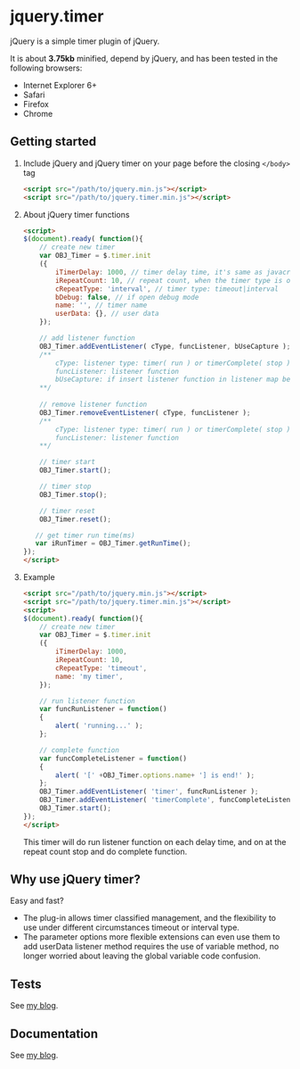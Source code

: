 
# jquery.timer

jQuery is a simple timer plugin of jQuery.

It is about **3.75kb** minified, depend by jQuery, and has been tested in the following browsers:

- Internet Explorer 6+
- Safari
- Firefox
- Chrome


## Getting started

1.  Include jQuery and jQuery timer on your page before the closing ``</body>`` tag

    ```html
    <script src="/path/to/jquery.min.js"></script>
    <script src="/path/to/jquery.timer.min.js"></script>
    ```

2.  About jQuery timer functions

    ```html
    <script>
    $(document).ready( function(){
        // create new timer
        var OBJ_Timer = $.timer.init
	    ({
	        iTimerDelay: 1000, // timer delay time, it's same as javacript
            iRepeatCount: 10, // repeat count, when the timer type is only valid timeout
            cRepeatType: 'interval', // timer type: timeout|interval
            bDebug: false, // if open debug mode
            name: '', // timer name
            userData: {}, // user data	
	    });

        // add listener function
        OBJ_Timer.addEventListener( cType, funcListener, bUseCapture ); 
	    /**
            cType: listener type: timer( run ) or timerComplete( stop )
	        funcListener: listener function
	        bUseCapture: if insert listener function in listener map begin
	    **/
        
	    // remove listener function
        OBJ_Timer.removeEventListener( cType, funcListener ); 
	    /**
            cType: listener type: timer( run ) or timerComplete( stop )
	        funcListener: listener function
	    **/

        // timer start
        OBJ_Timer.start();

        // timer stop
        OBJ_Timer.stop();

        // timer reset
        OBJ_Timer.reset();

	   // get timer run time(ms)
	   var iRunTimer = OBJ_Timer.getRunTime();
    });
    </script>
    ```

3.  Example
    ```html
    <script src="/path/to/jquery.min.js"></script>
    <script src="/path/to/jquery.timer.min.js"></script>
    <script>
    $(document).ready( function(){
        // create new timer
        var OBJ_Timer = $.timer.init
	    ({
	        iTimerDelay: 1000, 
            iRepeatCount: 10, 
            cRepeatType: 'timeout', 
            name: 'my timer',
	    });
	
	    // run listener function
	    var funcRunListener = function()
	    {
	        alert( 'running...' );
	    };

        // complete function
	    var funcCompleteListener = function()
	    {
	        alert( '[' +OBJ_Timer.options.name+ '] is end!' );
	    };
        OBJ_Timer.addEventListener( 'timer', funcRunListener );
        OBJ_Timer.addEventListener( 'timerComplete', funcCompleteListener );
        OBJ_Timer.start();
    });
    </script>
    ```
    This timer will do run listener function on each delay time, and on at the repeat count stop and do complete function.

## Why use jQuery timer?

Easy and fast?

- The plug-in allows timer classified management, and the flexibility to use under different circumstances timeout or interval type.
- The parameter options more flexible extensions can even use them to add userData listener method requires the use of variable method, no longer worried about leaving the global variable code confusion.

## Tests

See <a href="http://www.cnblogs.com/lianyue/archive/2013/05/28/3105015.html" target="_blank">my blog</a>.

## Documentation

See <a href="http://www.cnblogs.com/lianyue/archive/2013/05/28/3105015.html" target="_blank">my blog</a>.
